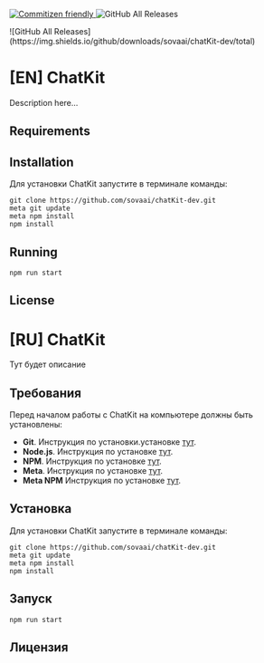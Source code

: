 <p align="left">
<a href="http://commitizen.github.io/cz-cli/">
  <img src="https://img.shields.io/badge/commitizen-friendly-brightgreen.svg" alt="Commitizen friendly">
</a>
<img alt="GitHub All Releases" src="https://img.shields.io/github/downloads/sovaai/chatKit-dev/total">
</p>
![GitHub All Releases](https://img.shields.io/github/downloads/sovaai/chatKit-dev/total)

# [EN] ChatKit 

Description here...

## Requirements

## Installation

Для установки ChatKit запустите в терминале команды:

~~~console
git clone https://github.com/sovaai/chatKit-dev.git
meta git update
meta npm install
npm install
~~~

## Running

~~~console
npm run start
~~~

## License

# [RU] ChatKit 

Тут будет описание

## Требования
 
Перед началом работы с ChatKit на компьютере должны быть установлены:

* **Git**. Инструкция по установки.установке [тут](https://git-scm.com/downloads).
* **Node.js**. Инструкция по установке [тут](https://nodejs.org/en/download/).
* **NPM**. Инструкция по установке [тут](https://docs.npmjs.com/downloading-and-installing-node-js-and-npm).
* **Meta**. Инструкция по установке [тут](https://www.npmjs.com/package/meta).
* **Meta NPM** Инструкция по установке [тут](https://www.npmjs.com/package/meta-npm).

## Установка

Для установки ChatKit запустите в терминале команды:

~~~console
git clone https://github.com/sovaai/chatKit-dev.git
meta git update
meta npm install
npm install
~~~

## Запуск

~~~console
npm run start
~~~

## Лицензия
